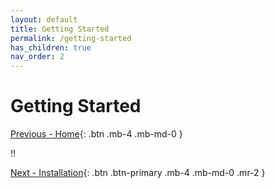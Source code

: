 ```yaml
---
layout: default
title: Getting Started
permalink: /getting-started
has_children: true
nav_order: 2
---
```


# Getting Started

<span class="d-flex flex-justify-between">

[Previous - Home](/){: .btn .mb-4 .mb-md-0 }

!!

[Next - Installation](/getting-started/installation){: .btn .btn-primary .mb-4 .mb-md-0 .mr-2 }

</span>